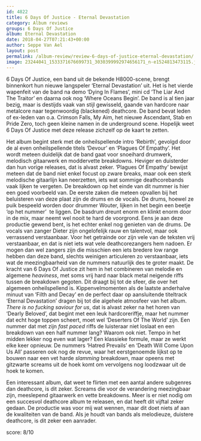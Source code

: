 ```yaml
---
id: 4822
title: 6 Days Of Justice - Eternal Devastation
category: Album reviews
groups: 6 Days Of Justice
album: Eternal Devastation
date: 2018-04-27T07:21:43+00:00
author: Seppe Van Ael
layout: post
permalink: /album-review/review-6-days-of-justice-eternal-devastation/
image: 23244041_1533371676699731_3030399992974656171_n-e1524813473115.jpg
---
```

6 Days Of Justice, een band uit de bekende H8000-scene, brengt binnenkort hun nieuwe langspeler ‘Eternal Devastation’ uit. Het is het vierde wapenfeit van de band na demo ‘Dying In Flames’, mini cd ‘The Liar And The Traitor’ en daarna ook nog ‘Where Oceans Begin’. De band is al tien jaar bezig, maar is destijds vaak van stijl gewisseld, gaande van hardcore naar metalcore naar tegenwoordig (blackened) deathcore. De band bevat leden of ex-leden van o.a. Crimson Falls, My Aim, het nieuwe Ascendant, Stab en Pride Zero, toch geen kleine namen in de underground scene. Hopelijk weet 6 Days Of Justice met deze release zichzelf op de kaart te zetten.

Het album begint sterk met de onheilspellende intro ‘Rebirth’, gevolgd door de al even onheilspellende titels ‘Devour’ en ‘Plagues Of Empathy’. Het wordt meteen duidelijk dat de band gaat voor snoeihard drumwerk, melodisch gitaarwerk en moddervette breakdowns. Heviger en duisterder dan hun vorige releases, dat is alvast zeker. ‘Plagues Of Empathy’ bewijst meteen dat de band niet enkel focust op zware breaks, maar ook een sterk melodische gitaarlijn kan neerzetten, iets wat sommige deathcorebands vaak lijken te vergeten. De breakdown op het einde van dit nummer is hier een goed voorbeeld van. De eerste zaken die meteen opvallen bij het beluisteren van deze plaat zijn de drums en de vocals. De drums, hoewel ze puik bespeeld worden door drummer Wouter, lijken in het begin een beetje ‘op het nummer’  te liggen. De basdrum dreunt enorm en klinkt enorm door in de mix, maar neemt wel nooit te hard de voorgrond. Eens je aan deze productie gewend bent, is het echter enkel nog genieten van de drums. De vocals van zanger Dieter zijn ongelofelijk rauw en talentvol, maar ook verrassend verstaanbaar. Voor het getrainde oor zijn vele van de teksten vrij verstaanbaar, en dat is niet iets wat vele deathcorezangers hem nadoen. Er mogen dan wel zangers zijn die misschien een iets bredere low range hebben dan deze band, slechts weinigen articuleren zo verstaanbaar, iets wat de meezingbaarheid van de nummers natuurlijk des te groter maakt. De kracht van 6 Days Of Justice zit hem in het combineren van melodie en algemene _heaviness_, met soms vrij hard naar black metal neigende riffs tussen de breakdown gegoten. Dit draagt bij tot de sfeer, die over het algemeen onheilspellend is. Kippenvelmomenten als de laatste anderhalve minuut van ‘Filth and Decay’ en de perfect daar op aansluitende titeltrack ‘Eternal Devastation’ dragen bij tot die algehele atmosfeer van het album. _There is no fucking saviour for us_, dat is alvast zeker na het horen van ‘Dearly Beloved’, dat begint met een leuk hardcoreriffje, maar het nummer dat echt hoge toppen scheert, moet wel ‘Deserters Of The World’ zijn. Een nummer dat met zijn _fast paced_ riffs de luisteraar niet loslaat en een breakdown van een half nummer lang? Waarom ook niet. Tempo in het midden lekker nog even wat lager? Een klassieke formule, maar ze werkt elke keer opnieuw. De nummers ‘Hatred Prevails’ en ‘Death Will Come Upon Us All’ passeren ook nog de revue, waar het eerstgenoemde lijkst op te bouwen naar een vet harde _slamming_ breakdown, maar opeens met gitzwarte screams uit de hoek komt om vervolgens nog loodzwaar uit de hoek te komen.

Een interessant album, dat weet te flirten met een aantal andere subgenres dan deathcore, is dit zeker. Screams die voor de verandering meezingbaar zijn, meeslepend gitaarwerk en vette breakdowns. Meer is er niet nodig om een succesvol deathcore album te releasen, en dat heeft dit vijftal zeker gedaan. De productie was voor mij wat wennen, maar dit doet niets af aan de kwaliteiten van de band. Als je houdt van bands als melodieuze, duistere deathcore, is dit zeker een aanrader.

score: 8/10
